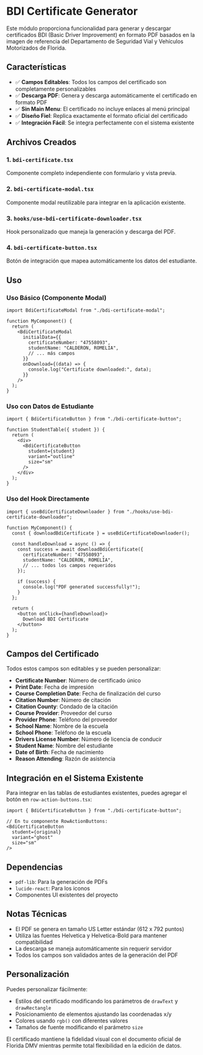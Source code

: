 # BDI Certificate Generator

Este módulo proporciona funcionalidad para generar y descargar certificados BDI (Basic Driver Improvement) en formato PDF basados en la imagen de referencia del Departamento de Seguridad Vial y Vehículos Motorizados de Florida.

## Características

- ✅ **Campos Editables**: Todos los campos del certificado son completamente personalizables
- ✅ **Descarga PDF**: Genera y descarga automáticamente el certificado en formato PDF
- ✅ **Sin Main Menu**: El certificado no incluye enlaces al menú principal
- ✅ **Diseño Fiel**: Replica exactamente el formato oficial del certificado
- ✅ **Integración Fácil**: Se integra perfectamente con el sistema existente

## Archivos Creados

### 1. `bdi-certificate.tsx` 
Componente completo independiente con formulario y vista previa.

### 2. `bdi-certificate-modal.tsx`
Componente modal reutilizable para integrar en la aplicación existente.

### 3. `hooks/use-bdi-certificate-downloader.tsx`
Hook personalizado que maneja la generación y descarga del PDF.

### 4. `bdi-certificate-button.tsx`
Botón de integración que mapea automáticamente los datos del estudiante.

## Uso

### Uso Básico (Componente Modal)

```tsx
import BdiCertificateModal from "./bdi-certificate-modal";

function MyComponent() {
  return (
    <BdiCertificateModal
      initialData={{
        certificateNumber: "47558093",
        studentName: "CALDERON, ROMELIA",
        // ... más campos
      }}
      onDownload={(data) => {
        console.log("Certificate downloaded:", data);
      }}
    />
  );
}
```

### Uso con Datos de Estudiante

```tsx
import { BdiCertificateButton } from "./bdi-certificate-button";

function StudentTable({ student }) {
  return (
    <div>
      <BdiCertificateButton 
        student={student}
        variant="outline"
        size="sm"
      />
    </div>
  );
}
```

### Uso del Hook Directamente

```tsx
import { useBdiCertificateDownloader } from "./hooks/use-bdi-certificate-downloader";

function MyComponent() {
  const { downloadBdiCertificate } = useBdiCertificateDownloader();
  
  const handleDownload = async () => {
    const success = await downloadBdiCertificate({
      certificateNumber: "47558093",
      studentName: "CALDERON, ROMELIA",
      // ... todos los campos requeridos
    });
    
    if (success) {
      console.log("PDF generated successfully!");
    }
  };
  
  return (
    <button onClick={handleDownload}>
      Download BDI Certificate
    </button>
  );
}
```

## Campos del Certificado

Todos estos campos son editables y se pueden personalizar:

- **Certificate Number**: Número de certificado único
- **Print Date**: Fecha de impresión
- **Course Completion Date**: Fecha de finalización del curso
- **Citation Number**: Número de citación
- **Citation County**: Condado de la citación
- **Course Provider**: Proveedor del curso
- **Provider Phone**: Teléfono del proveedor
- **School Name**: Nombre de la escuela
- **School Phone**: Teléfono de la escuela
- **Drivers License Number**: Número de licencia de conducir
- **Student Name**: Nombre del estudiante
- **Date of Birth**: Fecha de nacimiento
- **Reason Attending**: Razón de asistencia

## Integración en el Sistema Existente

Para integrar en las tablas de estudiantes existentes, puedes agregar el botón en `row-action-buttons.tsx`:

```tsx
import { BdiCertificateButton } from "./bdi-certificate-button";

// En tu componente RowActionButtons:
<BdiCertificateButton 
  student={original} 
  variant="ghost" 
  size="sm" 
/>
```

## Dependencias

- `pdf-lib`: Para la generación de PDFs
- `lucide-react`: Para los iconos
- Componentes UI existentes del proyecto

## Notas Técnicas

- El PDF se genera en tamaño US Letter estándar (612 x 792 puntos)
- Utiliza las fuentes Helvetica y Helvetica-Bold para mantener compatibilidad
- La descarga se maneja automáticamente sin requerir servidor
- Todos los campos son validados antes de la generación del PDF

## Personalización

Puedes personalizar fácilmente:
- Estilos del certificado modificando los parámetros de `drawText` y `drawRectangle`
- Posicionamiento de elementos ajustando las coordenadas x/y
- Colores usando `rgb()` con diferentes valores
- Tamaños de fuente modificando el parámetro `size`

El certificado mantiene la fidelidad visual con el documento oficial de Florida DMV mientras permite total flexibilidad en la edición de datos.